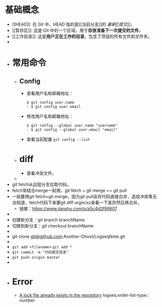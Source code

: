 # 基础概念
- [[HEAD]]: 在 Git 中，HEAD 指的是[[当前分支]]的 *最新[[提交]]*。
- [[暂存区]]: 这是 Git 中的一个区域，用于**存放准备下一次提交的文件**。
- [[工作目录]]: 这是**用户正在工作的目录**，包含了项目的所有文件和文件夹。
-
- # 常用命令
	- ## Config
		- 查看用户名和邮箱地址：
		  ```
		  $ git config user.name
		  - $ git config user.email
		  ```
		- 修改用户名和邮箱地址：
		  ```
		  $ git config --global user.name "username"
		  - $ git config --global user.email "email"
		  ```
		- 查看当前配置
		  `git config --list`
	- # diff
		- 查看冲突文件。
	-
- git fetch从远程分支拉取代码。
- fetch常结合merge一起用，git fetch + git merge == git pull
- 一般要用git fetch+git merge，因为git pull会将代码直接合并，造成冲突等无法知道，fetch代码下来要git
  diff orgin/xx来看一下差异然后再合并。
	- 链接：https://www.jianshu.com/p/a5c4d2f99807
-
- 创建新分支：git branch branchName
- 切换到新分支：git checkout branchName
-
- git clone git@github.com:Another-Ghost/LogseqNote.git
-
- `git add <filename>`
  `git add *`
- `git commit -m "代码提交信息"`
- `git push origin master`
-
- # Error
	- [A lock file already exists in the repository](https://stackoverflow.com/questions/66449211/a-lock-file-already-exists-in-the-repository-which-blocks-this-operation-from-c)
	  logseq.order-list-type:: number